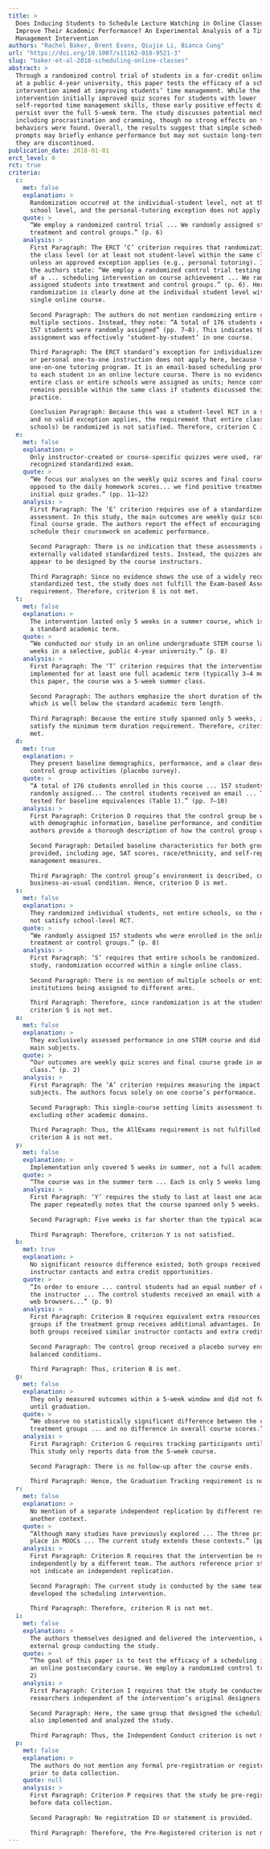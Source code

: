 ```yaml
---
title: >
  Does Inducing Students to Schedule Lecture Watching in Online Classes
  Improve Their Academic Performance? An Experimental Analysis of a Time
  Management Intervention
authors: "Rachel Baker, Brent Evans, Qiujie Li, Bianca Cung"
url: "https://doi.org/10.1007/s11162-018-9521-3"
slug: "baker-et-al-2018-scheduling-online-classes"
abstract: >
  Through a randomized control trial of students in a for-credit online course
  at a public 4-year university, this paper tests the efficacy of a scheduling
  intervention aimed at improving students’ time management. While the
  intervention initially improved quiz scores for students with lower
  self-reported time management skills, those early positive effects did not
  persist over the full 5-week term. The study discusses potential mechanisms,
  including procrastination and cramming, though no strong effects on these
  behaviors were found. Overall, the results suggest that simple scheduling
  prompts may briefly enhance performance but may not sustain long-term gains if
  they are discontinued.
publication_date: 2018-01-01
erct_level: 0
rct: true
criteria:
  c:
    met: false
    explanation: >
      Randomization occurred at the individual-student level, not at the class or
      school level, and the personal-tutoring exception does not apply.
    quote: >
      “We employ a randomized control trial ... We randomly assigned students into
      treatment and control groups.” (p. 6)
    analysis: >
      First Paragraph: The ERCT ‘C’ criterion requires that randomization occur at
      the class level (or at least not student-level within the same classroom)
      unless an approved exception applies (e.g., personal tutoring). In the paper,
      the authors state: “We employ a randomized control trial testing the effects
      of a ... scheduling intervention on course achievement ... We randomly
      assigned students into treatment and control groups.” (p. 6). Here,
      randomization is clearly done at the individual student level within a
      single online course.
      
      Second Paragraph: The authors do not mention randomizing entire classes or
      multiple sections. Instead, they note: “A total of 176 students enrolled ...
      157 students were randomly assigned” (pp. 7–8). This indicates the random
      assignment was effectively ‘student-by-student’ in one course.
      
      Third Paragraph: The ERCT standard’s exception for individualized tutoring
      or personal one-to-one instruction does not apply here, because this is not a
      one-on-one tutoring program. It is an email-based scheduling prompt delivered
      to each student in an online lecture course. There is no evidence that the
      entire class or entire schools were assigned as units; hence contamination
      remains possible within the same class if students discussed their scheduling
      practice.
      
      Conclusion Paragraph: Because this was a student-level RCT in a single class,
      and no valid exception applies, the requirement that entire classes (or
      schools) be randomized is not satisfied. Therefore, criterion C is not met.
  e:
    met: false
    explanation: >
      Only instructor-created or course-specific quizzes were used, rather than a
      recognized standardized exam.
    quote: >
      “We focus our analyses on the weekly quiz scores and final course grade as
      opposed to the daily homework scores... we find positive treatment effects on
      initial quiz grades.” (pp. 11–12)
    analysis: >
      First Paragraph: The ‘E’ criterion requires use of a standardized exam-based
      assessment. In this study, the main outcomes are weekly quiz scores and the
      final course grade. The authors report the effect of encouraging students to
      schedule their coursework on academic performance.
      
      Second Paragraph: There is no indication that these assessments are
      externally validated standardized tests. Instead, the quizzes and exam
      appear to be designed by the course instructors.
      
      Third Paragraph: Since no evidence shows the use of a widely recognized
      standardized test, the study does not fulfill the Exam-based Assessment
      requirement. Therefore, criterion E is not met.
  t:
    met: false
    explanation: >
      The intervention lasted only 5 weeks in a summer course, which is shorter than
      a standard academic term.
    quote: >
      “We conducted our study in an online undergraduate STEM course lasting 5
      weeks in a selective, public 4-year university.” (p. 8)
    analysis: >
      First Paragraph: The ‘T’ criterion requires that the intervention be
      implemented for at least one full academic term (typically 3–4 months). In
      this paper, the course was a 5-week summer class.
      
      Second Paragraph: The authors emphasize the short duration of the course,
      which is well below the standard academic term length.
      
      Third Paragraph: Because the entire study spanned only 5 weeks, it does not
      satisfy the minimum term duration requirement. Therefore, criterion T is not
      met.
  d:
    met: true
    explanation: >
      They present baseline demographics, performance, and a clear description of
      control group activities (placebo survey).
    quote: >
      “A total of 176 students enrolled in this course ... 157 students were
      randomly assigned... The control students received an email ... The authors
      tested for baseline equivalences (Table 1).” (pp. 7–10)
    analysis: >
      First Paragraph: Criterion D requires that the control group be well-documented
      with demographic information, baseline performance, and conditions. The
      authors provide a thorough description of how the control group was assigned.
      
      Second Paragraph: Detailed baseline characteristics for both groups are
      provided, including age, SAT scores, race/ethnicity, and self-reported time
      management measures.
      
      Third Paragraph: The control group’s environment is described, confirming a
      business-as-usual condition. Hence, criterion D is met.
  s:
    met: false
    explanation: >
      They randomized individual students, not entire schools, so the design does
      not satisfy school-level RCT.
    quote: >
      “We randomly assigned 157 students who were enrolled in the online class into
      treatment or control groups.” (p. 8)
    analysis: >
      First Paragraph: ‘S’ requires that entire schools be randomized. In this
      study, randomization occurred within a single online class.
      
      Second Paragraph: There is no mention of multiple schools or entire
      institutions being assigned to different arms.
      
      Third Paragraph: Therefore, since randomization is at the student level,
      criterion S is not met.
  a:
    met: false
    explanation: >
      They exclusively assessed performance in one STEM course and did not test all
      main subjects.
    quote: >
      “Our outcomes are weekly quiz scores and final course grade in an online STEM
      class.” (p. 2)
    analysis: >
      First Paragraph: The ‘A’ criterion requires measuring the impact on all main
      subjects. The authors focus solely on one course’s performance.
      
      Second Paragraph: This single-course setting limits assessment to one subject,
      excluding other academic domains.
      
      Third Paragraph: Thus, the AllExams requirement is not fulfilled, and
      criterion A is not met.
  y:
    met: false
    explanation: >
      Implementation only covered 5 weeks in summer, not a full academic year.
    quote: >
      “The course was in the summer term ... Each is only 5 weeks long.” (p. 8)
    analysis: >
      First Paragraph: ‘Y’ requires the study to last at least one academic year.
      The paper repeatedly notes that the course spanned only 5 weeks.
      
      Second Paragraph: Five weeks is far shorter than the typical academic year.
      
      Third Paragraph: Therefore, criterion Y is not satisfied.
  b:
    met: true
    explanation: >
      No significant resource difference existed; both groups received identical
      instructor contacts and extra credit opportunities.
    quote: >
      “In order to ensure ... control students had an equal number of contacts from
      the instructor ... The control students received an email with a survey about
      web browsers...” (p. 9)
    analysis: >
      First Paragraph: Criterion B requires equivalent extra resources for both
      groups if the treatment group receives additional advantages. In this study,
      both groups received similar instructor contacts and extra credit.
      
      Second Paragraph: The control group received a placebo survey ensuring
      balanced conditions.
      
      Third Paragraph: Thus, criterion B is met.
  g:
    met: false
    explanation: >
      They only measured outcomes within a 5-week window and did not follow students
      until graduation.
    quote: >
      “We observe no statistically significant difference between the control and
      treatment groups ... and no difference in overall course scores.” (p. 14)
    analysis: >
      First Paragraph: Criterion G requires tracking participants until graduation.
      This study only reports data from the 5-week course.
      
      Second Paragraph: There is no follow-up after the course ends.
      
      Third Paragraph: Hence, the Graduation Tracking requirement is not met.
  r:
    met: false
    explanation: >
      No mention of a separate independent replication by different researchers in
      another context.
    quote: >
      “Although many studies have previously explored ... The three prior studies took
      place in MOOCs ... The current study extends these contexts.” (pp. 3–5)
    analysis: >
      First Paragraph: Criterion R requires that the intervention be replicated
      independently by a different team. The authors reference prior studies but do
      not indicate an independent replication.
      
      Second Paragraph: The current study is conducted by the same team that
      developed the scheduling intervention.
      
      Third Paragraph: Therefore, criterion R is not met.
  i:
    met: false
    explanation: >
      The authors themselves designed and delivered the intervention, with no
      external group conducting the study.
    quote: >
      “The goal of this paper is to test the efficacy of a scheduling intervention in
      an online postsecondary course. We employ a randomized control trial ...” (p.
      2)
    analysis: >
      First Paragraph: Criterion I requires that the study be conducted by
      researchers independent of the intervention’s original designers.
      
      Second Paragraph: Here, the same group that designed the scheduling prompt
      also implemented and analyzed the study.
      
      Third Paragraph: Thus, the Independent Conduct criterion is not met.
  p:
    met: false
    explanation: >
      The authors do not mention any formal pre-registration or registry entry made
      prior to data collection.
    quote: null
    analysis: >
      First Paragraph: Criterion P requires that the study be pre-registered
      before data collection.
      
      Second Paragraph: No registration ID or statement is provided.
      
      Third Paragraph: Therefore, the Pre-Registered criterion is not met.
---
```

